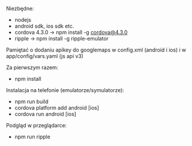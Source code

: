 Niezbędne:
- nodejs
- android sdk, ios sdk etc.
- cordova 4.3.0 -> npm install -g cordova@4.3.0
- ripple -> npm install -g ripple-emulator

Pamiętać o dodaniu apikey do googlemaps w config.xml (android i ios) i w app/config/vars.yaml (js api v3)

Za pierwszym razem:
- npm install

Instalacja na telefonie (emulatorze/symulatorze):
- npm run build
- cordova platform add android [ios]
- cordova run android [ios]

Podgląd w przeglądarce:
- npm run ripple
